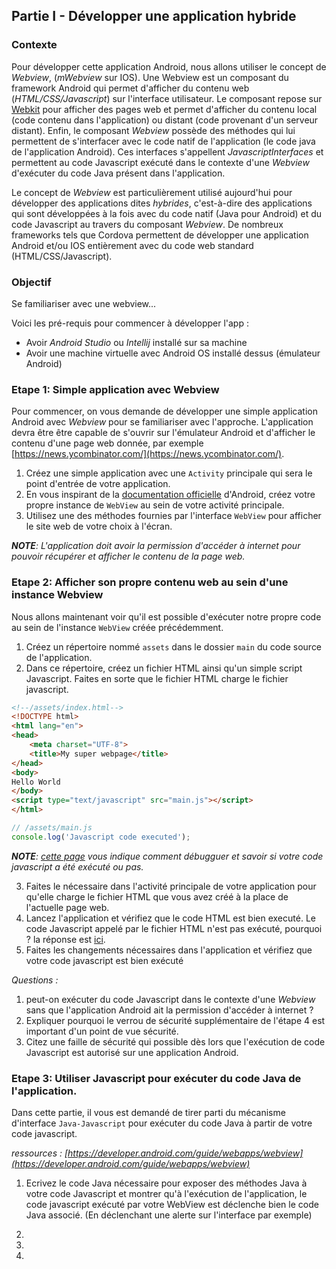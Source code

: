


## Partie I - Développer une application hybride

### Contexte

Pour développer cette application Android, nous allons utiliser le concept de *Webview*, (*mWebview* sur IOS).
Une Webview est un composant du framework Android qui permet d'afficher du contenu web (*HTML/CSS/Javascript*) sur l'interface
utilisateur.
Le composant repose sur [Webkit](https://webkit.org/) pour afficher des pages web et permet d'afficher du contenu local
(code contenu dans l'application) ou distant (code provenant d'un serveur distant).
Enfin, le composant *Webview* possède des méthodes qui lui permettent de s'interfacer avec le code natif de l'application
(le code java de l'application Android). Ces interfaces s'appellent *JavascriptInterfaces* et permettent au code
Javascript exécuté dans le contexte d'une *Webview* d'exécuter du code Java présent dans l'application.

Le concept de *Webview* est particulièrement utilisé aujourd'hui pour développer des applications dites *hybrides*,
c'est-à-dire des applications qui sont développées à la fois avec du code natif (Java pour Android) et du code Javascript
au travers du composant *Webview*. De nombreux frameworks tels que Cordova permettent de développer une application
Android et/ou IOS entièrement avec du code web standard (HTML/CSS/Javascript).

### Objectif
 Se familiariser avec une webview...

Voici les pré-requis pour commencer à développer l'app :

- Avoir *Android Studio* ou *Intellij* installé sur sa machine
- Avoir une machine virtuelle avec Android OS installé dessus (émulateur Android)

### Etape 1: Simple application avec Webview

Pour commencer, on vous demande de développer une simple application Android avec *Webview* pour se familiariser
avec l'approche. L'application devra être être capable de s'ouvrir sur l'émulateur Android et d'afficher le contenu
d'une page web donnée, par exemple [https://news.ycombinator.com/](https://news.ycombinator.com/).

1. Créez une simple application avec une `Activity` principale qui sera le point d'entrée de votre application.
2. En vous inspirant de la [documentation officielle](https://developer.android.com/guide/webapps/webview) d'Android,
créez votre propre instance de `WebView` au sein de votre activité principale.
3. Utilisez une des méthodes fournies par l'interface `WebView` pour afficher le site web de votre choix à l'écran.

***NOTE**: L'application doit avoir la permission d'accéder à internet pour pouvoir récupérer et afficher le contenu de la page web.*

### Etape 2: Afficher son propre contenu web au sein d'une instance Webview

Nous allons maintenant voir qu'il est possible d'exécuter notre propre code au sein de l'instance `WebView` créée
précédemment.

1. Créez un répertoire nommé `assets` dans le dossier `main` du code source de l'application.
2. Dans ce répertoire, créez un fichier HTML ainsi qu'un simple script Javascript. Faites en sorte
que le fichier HTML charge le fichier javascript.
```html
<!--/assets/index.html-->
<!DOCTYPE html>
<html lang="en">
<head>
	<meta charset="UTF-8">
	<title>My super webpage</title>
</head>
<body>
Hello World
</body>
<script type="text/javascript" src="main.js"></script>
</html>
```

```javascript
// /assets/main.js
console.log('Javascript code executed');
```

***NOTE**: [cette page](https://developer.android.com/guide/webapps/debugging) vous indique comment débugguer et savoir si votre code javascript a été exécuté ou pas.*

3. Faites le nécessaire dans l'activité principale de votre application pour qu'elle charge le fichier HTML que vous
avez créé à la place de l'actuelle page web.
4. Lancez l'application et vérifiez que le code HTML est bien executé. Le code Javascript appelé par le fichier HTML n'est
pas exécuté, pourquoi ? la réponse est [ici](https://developer.android.com/guide/webapps/webview).
5. Faites les changements nécessaires dans l'application et vérifiez que votre code javascript est bien exécuté


*Questions :*

1. peut-on exécuter du code Javascript dans le contexte d'une *Webview* sans que l'application Android ait la permission
d'accéder à internet ?
2. Expliquer pourquoi le verrou de sécurité supplémentaire de l'étape 4 est important d'un point de vue sécurité.
3. Citez une faille de sécurité qui possible dès lors que l'exécution de code Javascript est autorisé sur une application Android.

### Etape 3: Utiliser Javascript pour exécuter du code Java de l'application.

Dans cette partie, il vous est demandé de tirer parti du mécanisme d'interface `Java-Javascript` pour exécuter
du code Java à partir de votre code javascript.

*ressources : [https://developer.android.com/guide/webapps/webview](https://developer.android.com/guide/webapps/webview)*

1. Ecrivez le code Java nécessaire pour exposer des méthodes Java à votre code Javascript et montrer qu'à l'exécution de
l'application, le code javascript exécuté par votre WebView est déclenche bien le code Java associé. (En déclenchant une alerte
sur l'interface par exemple)

2.



3.



4. 

